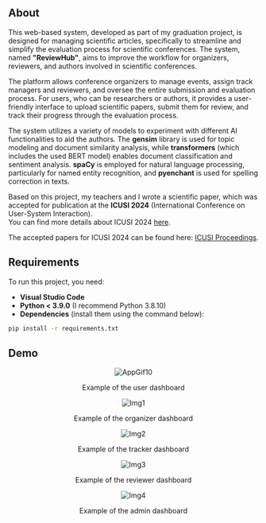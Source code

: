## About  

This web-based system, developed as part of my graduation project, is designed for managing scientific articles, specifically to streamline and simplify the evaluation process for scientific conferences. The system, named **"ReviewHub"**, aims to improve the workflow for organizers, reviewers, and authors involved in scientific conferences.

The platform allows conference organizers to manage events, assign track managers and reviewers, and oversee the entire submission and evaluation process. For users, who can be researchers or authors, it provides a user-friendly interface to upload scientific papers, submit them for review, and track their progress through the evaluation process.

The system utilizes a variety of models to experiment with different AI functionalities to aid the authors. The **gensim** library is used for topic modeling and document similarity analysis, while **transformers** (which includes the used BERT model) enables document classification and sentiment analysis. **spaCy** is employed for natural language processing, particularly for named entity recognition, and **pyenchant** is used for spelling correction in texts.

Based on this project, my teachers and I wrote a scientific paper, which was accepted for publication at the **ICUSI 2024** (International Conference on User-System Interaction).  
You can find more details about ICUSI 2024 [here](https://rochi.utcluj.ro/icusi2024/).

The accepted papers for ICUSI 2024 can be found here: [ICUSI Proceedings](https://rochi.utcluj.ro/icusi/proceedings/current_issue.php).

## Requirements  

To run this project, you need:

- **Visual Studio Code**
- **Python < 3.9.0** (I recommend Python 3.8.10)
- **Dependencies** (install them using the command below):

```sh
pip install -r requirements.txt
```
## Demo

<div align="center">
  <img src="https://github.com/user-attachments/assets/1b9c39a9-8c0d-496f-85fb-ddc534af42af" alt="AppGif10">
  <p>Example of the user dashboard</p>
</div>

<div align="center">
  <img src="https://github.com/user-attachments/assets/808f84e2-fbf6-4189-b9e4-d71d81efc092" alt="Img1">
  <p>Example of the organizer dashboard</p>
</div>


<div align="center">
  <img src="https://github.com/user-attachments/assets/f90cd083-66d5-45e4-b68b-60239da7404e" alt="Img2">
  <p>Example of the tracker dashboard</p>
</div>


<div align="center">
  <img src="https://github.com/user-attachments/assets/59182e01-058d-4b49-8648-39ce2d868e39" alt="Img3">
  <p>Example of the reviewer dashboard</p>
</div>


<div align="center">
  <img src="https://github.com/user-attachments/assets/d57e2c34-d2f3-4615-b64f-ff581e5975bd" alt="Img4">
  <p>Example of the admin dashboard</p>
</div>


